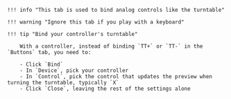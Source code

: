 	!!! info "This tab is used to bind analog controls like the turntable"

	!!! warning "Ignore this tab if you play with a keyboard"

	!!! tip "Bind your controller's turntable"

		With a controller, instead of binding `TT+` or `TT-` in the `Buttons` tab, you need to:

		- Click `Bind`
		- In `Device`, pick your controller
		- In `Control`, pick the control that updates the preview when turning the turntable, typically `X`
		- Click `Close`, leaving the rest of the settings alone